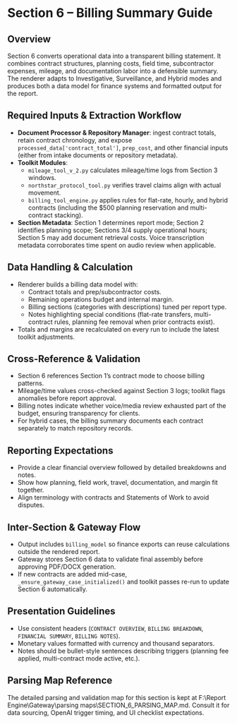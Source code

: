 ﻿# Section 6 – Billing Summary Guide

## Overview
Section 6 converts operational data into a transparent billing statement. It combines contract structures, planning costs, field time, subcontractor expenses, mileage, and documentation labor into a defensible summary. The renderer adapts to Investigative, Surveillance, and Hybrid modes and produces both a data model for finance systems and formatted output for the report.

## Required Inputs & Extraction Workflow
- **Document Processor & Repository Manager**: ingest contract totals, retain contract chronology, and expose `processed_data['contract_total']`, `prep_cost`, and other financial inputs (either from intake documents or repository metadata).
- **Toolkit Modules**:
  - `mileage_tool_v_2.py` calculates mileage/time logs from Section 3 windows.
  - `northstar_protocol_tool.py` verifies travel claims align with actual movement.
  - `billing_tool_engine.py` applies rules for flat-rate, hourly, and hybrid contracts (including the $500 planning reservation and multi-contract stacking).
- **Section Metadata**: Section 1 determines report mode; Section 2 identifies planning scope; Sections 3/4 supply operational hours; Section 5 may add document retrieval costs. Voice transcription metadata corroborates time spent on audio review when applicable.

## Data Handling & Calculation
- Renderer builds a billing data model with:
  - Contract totals and prep/subcontractor costs.
  - Remaining operations budget and internal margin.
  - Billing sections (categories with descriptions) tuned per report type.
  - Notes highlighting special conditions (flat-rate transfers, multi-contract rules, planning fee removal when prior contracts exist).
- Totals and margins are recalculated on every run to include the latest toolkit adjustments.

## Cross-Reference & Validation
- Section 6 references Section 1’s contract mode to choose billing patterns.
- Mileage/time values cross-checked against Section 3 logs; toolkit flags anomalies before report approval.
- Billing notes indicate whether voice/media review exhausted part of the budget, ensuring transparency for clients.
- For hybrid cases, the billing summary documents each contract separately to match repository records.

## Reporting Expectations
- Provide a clear financial overview followed by detailed breakdowns and notes.
- Show how planning, field work, travel, documentation, and margin fit together.
- Align terminology with contracts and Statements of Work to avoid disputes.

## Inter-Section & Gateway Flow
- Output includes `billing_model` so finance exports can reuse calculations outside the rendered report.
- Gateway stores Section 6 data to validate final assembly before approving PDF/DOCX generation.
- If new contracts are added mid-case, `_ensure_gateway_case_initialized()` and toolkit passes re-run to update Section 6 automatically.

## Presentation Guidelines
- Use consistent headers (`CONTRACT OVERVIEW`, `BILLING BREAKDOWN`, `FINANCIAL SUMMARY`, `BILLING NOTES`).
- Monetary values formatted with currency and thousand separators.
- Notes should be bullet-style sentences describing triggers (planning fee applied, multi-contract mode active, etc.).

## Parsing Map Reference
The detailed parsing and validation map for this section is kept at F:\Report Engine\Gateway\parsing maps\SECTION_6_PARSING_MAP.md. Consult it for data sourcing, OpenAI trigger timing, and UI checklist expectations.


